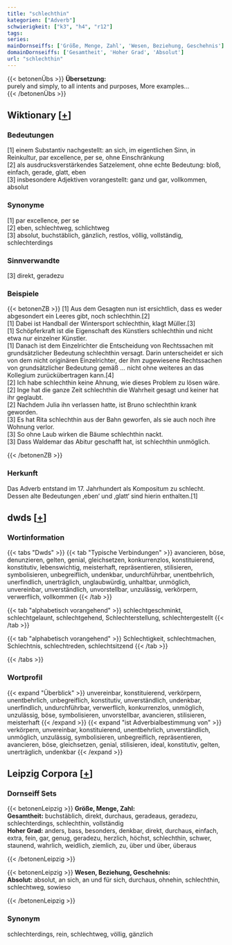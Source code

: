 ```yaml
---
title: "schlechthin"
kategorien: ["Adverb"]
schwierigkeit: ["k3", "h4", "r12"]
tags:
series:
mainDornseiffs: ['Größe, Menge, Zahl', 'Wesen, Beziehung, Geschehnis']
domainDornseiffs: ['Gesamtheit', 'Hoher Grad', 'Absolut']
url: "schlechthin"
---
```


{{< betonenÜbs >}}
**Übersetzung:**  
purely and simply, to all intents and purposes, More examples...  
{{< /betonenÜbs >}}

## Wiktionary [[+](https://de.wiktionary.org/wiki/schlechthin)]

### Bedeutungen
[1] einem Substantiv nachgestellt: an sich, im eigentlichen Sinn, in Reinkultur, par excellence, per se, ohne Einschränkung  
[2] als ausdrucksverstärkendes Satzelement, ohne echte Bedeutung: bloß, einfach, gerade, glatt, eben  
[3] insbesondere Adjektiven vorangestellt: ganz und gar, vollkommen, absolut  

### Synonyme
[1] par excellence, per se  
[2] eben, schlechtweg, schlichtweg  
[3] absolut, buchstäblich, gänzlich, restlos, völlig, vollständig, schlechterdings  

### Sinnverwandte
[3] direkt, geradezu  

### Beispiele
{{< betonenZB >}}
[1] Aus dem Gesagten nun ist ersichtlich, dass es weder abgesondert ein Leeres gibt, noch schlechthin.[2]  
[1] Dabei ist Handball der Wintersport schlechthin, klagt Müller.[3]  
[1] Schöpferkraft ist die Eigenschaft des Künstlers schlechthin und nicht etwa nur einzelner Künstler.  
[1] Danach ist dem Einzelrichter die Entscheidung von Rechtssachen mit grundsätzlicher Bedeutung schlechthin versagt. Darin unterscheidet er sich von dem nicht originären Einzelrichter, der ihm zugewiesene Rechtssachen von grundsätzlicher Bedeutung gemäß … nicht ohne weiteres an das Kollegium zurückübertragen kann.[4]  
[2] Ich habe schlechthin keine Ahnung, wie dieses Problem zu lösen wäre.  
[2] Inge hat die ganze Zeit schlechthin die Wahrheit gesagt und keiner hat ihr geglaubt.  
[2] Nachdem Julia ihn verlassen hatte, ist Bruno schlechthin krank geworden.  
[3] Es hat Rita schlechthin aus der Bahn geworfen, als sie auch noch ihre Wohnung verlor.  
[3] So ohne Laub wirken die Bäume schlechthin nackt.  
[3] Dass Waldemar das Abitur geschafft hat, ist schlechthin unmöglich.  

{{< /betonenZB >}}
### Herkunft
Das Adverb entstand im 17. Jahrhundert als Kompositum zu schlecht. Dessen alte Bedeutungen ‚eben‘ und ‚glatt‘ sind hierin enthalten.[1]  



## dwds [[+](https://www.dwds.de/wb/schlechthin)]

### Wortinformation
{{< tabs "Dwds" >}}
{{< tab "Typische Verbindungen" >}}
avancieren, böse, denunzieren, gelten, genial, gleichsetzen, konkurrenzlos, konstituierend, konstitutiv, lebenswichtig, meisterhaft, repräsentieren, stilisieren, symbolisieren, unbegreiflich, undenkbar, undurchführbar, unentbehrlich, unerfindlich, unerträglich, unglaubwürdig, unhaltbar, unmöglich, unvereinbar, unverständlich, unvorstellbar, unzulässig, verkörpern, verwerflich, vollkommen
{{< /tab >}}

{{< tab "alphabetisch vorangehend" >}}
schlechtgeschminkt, schlechtgelaunt, schlechtgehend, Schlechterstellung, schlechtergestellt
{{< /tab >}}

{{< tab "alphabetisch vorangehend" >}}
Schlechtigkeit, schlechtmachen, Schlechtnis, schlechtreden, schlechtsitzend
{{< /tab >}}

{{< /tabs >}}

### Wortprofil
{{< expand "Überblick" >}} unvereinbar, konstituierend, verkörpern, unentbehrlich, unbegreiflich, konstitutiv, unverständlich, undenkbar, unerfindlich, undurchführbar, verwerflich, konkurrenzlos, unmöglich, unzulässig, böse, symbolisieren, unvorstellbar, avancieren, stilisieren, meisterhaft {{< /expand >}}
{{< expand "ist Adverbialbestimmung von" >}} verkörpern, unvereinbar, konstituierend, unentbehrlich, unverständlich, unmöglich, unzulässig, symbolisieren, unbegreiflich, repräsentieren, avancieren, böse, gleichsetzen, genial, stilisieren, ideal, konstitutiv, gelten, unerträglich, undenkbar {{< /expand >}}

## Leipzig Corpora [[+](https://corpora.uni-leipzig.de/en/res?word=schlechthin&corpusId=deu_newscrawl-public_2018)]

### Dornseiff Sets
{{< betonenLeipzig >}}
**Größe, Menge, Zahl:**  
**Gesamtheit:** buchstäblich, direkt, durchaus, geradeaus, geradezu, schlechterdings, schlechthin, vollständig  
**Hoher Grad:** anders, bass, besonders, denkbar, direkt, durchaus, einfach, extra, fein, gar, genug, geradezu, herzlich, höchst, schlechthin, schwer, staunend, wahrlich, weidlich, ziemlich, zu, über und über, überaus  

{{< /betonenLeipzig >}}


{{< betonenLeipzig >}}
**Wesen, Beziehung, Geschehnis:**  
**Absolut:** absolut, an sich, an und für sich, durchaus, ohnehin, schlechthin, schlechtweg, sowieso  

{{< /betonenLeipzig >}}

### Synonym
schlechterdings, rein, schlechtweg, völlig, gänzlich

